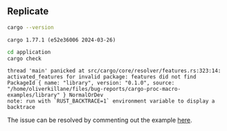 ## Replicate
```bash
cargo --version
```
```
cargo 1.77.1 (e52e36006 2024-03-26)
```
```bash
cd application
cargo check
```
```
thread 'main' panicked at src/cargo/core/resolver/features.rs:323:14:
activated_features for invalid package: features did not find PackageId { name: "library", version: "0.1.0", source: "/home/oliverkillane/files/bug-reports/cargo-proc-macro-examples/library" } NormalOrDev
note: run with `RUST_BACKTRACE=1` environment variable to display a backtrace
```
The issue can be resolved by commenting out the example [here](./library/Cargo.toml).